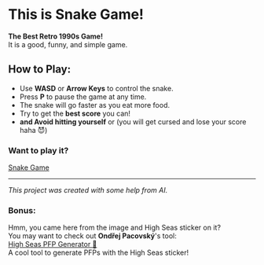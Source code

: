 


# This is Snake Game!  
**The Best Retro 1990s Game!**   
It is a good, funny, and simple game.  

## How to Play:  
- Use **WASD** or **Arrow Keys** to control the snake.  
- Press **P** to pause the game at any time.  
- The snake will go faster as you eat more food.  
- Try to get the **best score** you can!  
- **and Avoid hitting yourself** or (you will get cursed and lose your score haha 😈)

### Want to play it?  
[Snake Game](https://kokojkj.github.io/snake/)  

---

*This project was created with some help from AI.*  

### Bonus:  
Hmm, you came here from the image and High Seas sticker on it?  
You may want to check out **Ondřej Pacovský**'s tool:  
[High Seas PFP Generator 🎄](https://hs-pfpgen.ostv.cz/)  
A cool tool to generate PFPs with the High Seas sticker!  
